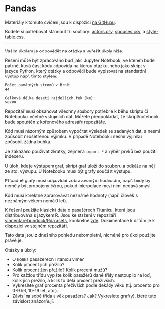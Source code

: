 Pandas
======

Materiály k tomuto cvičení jsou k dispozici [na GitHubu][nb].

[nb]: https://github.com/cvut/MI-PYT/blob/master/tutorials/06-pandas/pandas-intro.ipynb

Budete si potřebovat stáhnout tři soubory:
[actors.csv](https://raw.githubusercontent.com/cvut/MI-PYT/master/tutorials/06-pandas/actors.csv),
[spouses.csv](https://raw.githubusercontent.com/cvut/MI-PYT/master/tutorials/06-pandas/spouses.csv), a
[style-table.css](https://raw.githubusercontent.com/cvut/MI-PYT/master/tutorials/06-pandas/style-table.css).


---

Vašim úkolem je odpovědět na otázky a vyřešit úkoly níže.

Řešení může být zpracováno buď jako Jupyter Notebook, ve kterém bude patrné,
která část kódu odpovídá na kterou otázku, nebo jako skript v jazyce Python,
který otázky a odpovědi bude vypisovat na standardní výstup např. tímto stylem:

    Počet památných stromů v Brně:
    44

    Celková délka deseti nejdelších řek (km):
    56289

Repozitář musí obsahovat všechny soubory potřebné k běhu skriptu či Notebooku,
včetně vstupních dat.
Můžete předpokládat, že skript/notebook bude spouštěn z kořenového adresáře
repozitáře.

Kód musí názorným způsobem vypočítat výsledek ze zadaných dat, a nesmí způsobit
neošetřenou výjimku.
V případě Notebooku nesmí výjimku způsobit žádná buňka.

Je zakázáno používat zkratky, zejména `import *` a výběr prvků bez použití
indexeru.

U úloh, kde je výstupem graf, skript graf uloží do souboru a odkáže na něj
ze std. výstupu.
U Notebooku musí být grafy součást výstupu.

Případné grafy musí odpovídat zobrazovaným hodnotám, např. body by neměly být
propojeny čárou, pokud interpolace mezi nimi nedává smysl.

Kód musí korektně zpracovávat neznámé hodnoty (např. člověk s neznámým věkem
nemá 0 let).

K řešení použijte klasická data o pasažérech Titanicu, která jsou distribuována
s jazykem R.
Jsou ke stažení v repozitáři [vincentarelbundock/Rdatasets][data-repo],
konkrétně [zde][data-csv].
Dokumentace k datům je k dispozici [ve stejném repozitáři][data-docs].

[data-repo]: https://github.com/vincentarelbundock/Rdatasets
[data-csv]: https://raw.githubusercontent.com/vincentarelbundock/Rdatasets/master/csv/datasets/Titanic.csv
[data-docs]: http://vincentarelbundock.github.io/Rdatasets/doc/datasets/Titanic.html

Tato data jsou z dnešního pohledu nekompletní, nicméně pro úkol použijte
právě je.

Otázky a úkoly:

* O kolika pasažérech Titanicu víme?
* Kolik procent jich přežilo?
* Kolik procent žen přežilo? Kolik procent mužů?
* Pro každou třídu vypište kolik pasažérů dané třídy nastoupilo na loď, kolik
  jich přežilo, a kolik to dělá procent přeživších.
* Vykreslete graf procenta přeživších podle dekády věku (t.j. procento pro
  0-9 let, 10-19 let, atd.).
* Závisí na sobě třída a věk pasažéra? Jak? Vykreslete graf(y), které tuto
  závislost znázorňují.
